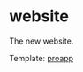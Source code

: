 # website

The new website.

Template: [proapp](https://www.free-css.com/free-css-templates/page250/proapp)
